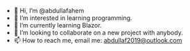 - 👋 Hi, I’m @abdullafahem
- 👀 I’m interested in learning programming.
- 🌱 I’m currently learning Blazor.
- 💞️ I’m looking to collaborate on a new project with anybody.
- 📫 How to reach me, email me: abdullaf2019@outlook.com

<!---
abdullafahem/abdullafahem is a ✨ special ✨ repository because its `README.md` (this file) appears on your GitHub profile.
You can click the Preview link to take a look at your changes.
--->
